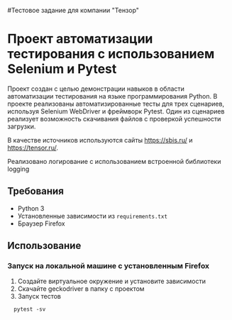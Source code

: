 #Тестовое задание для компании "Тензор"

# Проект автоматизации тестирования с использованием Selenium и Pytest
Проект создан с целью демонстрации навыков в области автоматизации тестирования на языке программирования Python. 
В проекте реализованы автоматизированные тесты для трех сценариев, используя Selenium WebDriver и фреймворк Pytest. 
Один из сценариев реализует возможность скачивания файлов с проверкой успешности загрузки.

В качестве источников используются сайты https://sbis.ru/ и https://tensor.ru/.

Реализовано логирование с использованием встроенной библиотеки logging

## Требования
* Python 3
* Установленные зависимости из `requirements.txt`
* Браузер Firefox

## Использование
### Запуск на локальной машине с установленным Firefox
1. Создайте виртуальное окружение и установите зависимости
2. Скачайте geckodriver в папку с проектом
2. Запуск тестов
```shell
  pytest -sv
```
